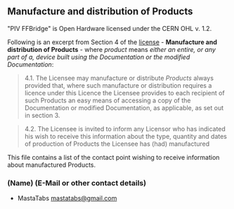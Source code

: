 ## Manufacture and distribution of Products

"PIV FFBridge" is Open Hardware licensed under the CERN OHL v. 1.2.

Following is an excerpt from Section 4 of the [license](LICENSE.pdf) - **Manufacture and distribution of Products** - where *product* means *either an entire, or any part of a, device built using the Documentation or the modified Documentation*:

> 4.1. The Licensee may manufacture or distribute *Products* always provided that, where such manufacture or distribution requires a licence under this Licence the Licensee provides to each recipient of such Products an easy means of accessing a copy of the Documentation or modified Documentation, as applicable, as set out in section 3.

> 4.2. The Licensee is invited to inform any Licensor who has indicated his wish to receive this information about the type, quantity and dates of production of Products the Licensee has (had) manufactured

This file contains a list of the contact point wishing to receive information about manufactured Products.

### (Name) (E-Mail or other contact details)
- MastaTabs <mastatabs@gmail.com>
